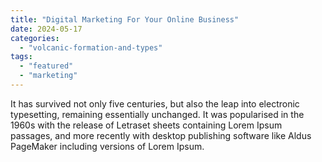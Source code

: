 ```yaml
---
title: "Digital Marketing For Your Online Business"
date: 2024-05-17
categories: 
  - "volcanic-formation-and-types"
tags: 
  - "featured"
  - "marketing"
---
```


It has survived not only five centuries, but also the leap into electronic typesetting, remaining essentially unchanged. It was popularised in the 1960s with the release of Letraset sheets containing Lorem Ipsum passages, and more recently with desktop publishing software like Aldus PageMaker including versions of Lorem Ipsum.
